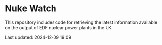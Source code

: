 # Nuke Watch

This repository includes code for retrieving the latest information available on the output of EDF nuclear power plants in the UK.

Last updated: 2024-12-09 19:09